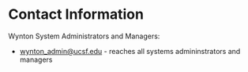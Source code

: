 # Contact Information

Wynton System Administrators and Managers:

* [wynton_admin@ucsf.edu](mailto:wynton_admin@ucsf.edu) - reaches all systems admininstrators and managers

